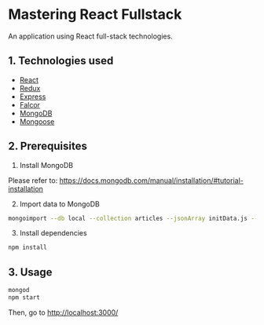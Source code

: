 # Mastering React Fullstack

An application using React full-stack technologies.

## 1. Technologies used

* [React](http://facebook.github.io/react/)
* [Redux](http://redux.js.org/)
* [Express](http://expressjs.com/)
* [Falcor](https://github.com/Netflix/falcor)
* [MongoDB](https://www.mongodb.com/)
* [Mongoose](http://mongoosejs.com/)

## 2. Prerequisites

1. Install MongoDB

Please refer to: <https://docs.mongodb.com/manual/installation/#tutorial-installation>

2. Import data to MongoDB

```bash
mongoimport --db local --collection articles --jsonArray initData.js --host=127.0.0.1
```

3. Install dependencies

```bash
npm install
```

## 3. Usage

```bash
mongod
npm start
```

Then, go to <http://localhost:3000/>
